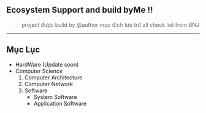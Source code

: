 ## Ecosystem Support and build byMe !!

> project được build by @author mục đích lưu trữ all check list from BNJ

---

## Mục Lục
- HardWare (Update soon)
- Computer Science
    1. Computer Architecture
    2. Computer Network
    3. Software
        - System Software
        - Application Software
    